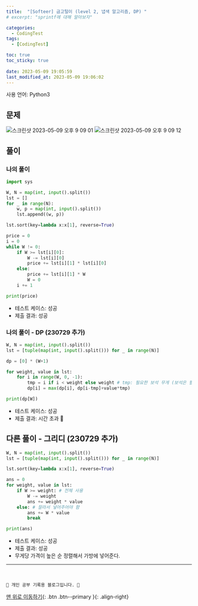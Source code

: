```yaml
---
title:  "[Softeer] 금고털이 (level 2, 냅색 알고리즘, DP) "
# excerpt: "sprintf에 대해 알아보자"

categories:
  - CodingTest
tags:
  - [CodingTest]

toc: true
toc_sticky: true
 
date: 2023-05-09 19:05:59
last_modified_at: 2023-05-09 19:06:02
---
```


사용 언어: Python3

## 문제
![스크린샷 2023-05-09 오후 9 09 01](https://github.com/minju412/darkweb-back/assets/59405576/b08801d5-c63a-4a9c-89d8-75d0347ceb4d)
![스크린샷 2023-05-09 오후 9 09 12](https://github.com/minju412/darkweb-back/assets/59405576/3a6f8d1b-cfd6-4e45-976a-6098b457f150)

## 풀이
### 나의 풀이
```py
import sys

W, N = map(int, input().split())
lst = []
for _ in range(N):
    w, p = map(int, input().split())
    lst.append((w, p))

lst.sort(key=lambda x:x[1], reverse=True)

price = 0
i = 0
while W != 0:
    if W >= lst[i][0]:
        W -= lst[i][0]
        price += lst[i][1] * lst[i][0]
    else:
        price += lst[i][1] * W
        W = 0
    i += 1

print(price)
```
- 테스트 케이스: 성공
- 제출 결과: 성공

### 나의 풀이 - DP (230729 추가)
```py
W, N = map(int, input().split())
lst = [tuple(map(int, input().split())) for _ in range(N)]

dp = [0] * (W+1)

for weight, value in lst:
    for i in range(W, 0, -1):
        tmp = i if i < weight else weight # tmp: 필요한 보석 무게 (보석은 필요한 만큼 자를 수 있음)
        dp[i] = max(dp[i], dp[i-tmp]+value*tmp)

print(dp[W])
```
- 테스트 케이스: 성공
- 제출 결과: 시간 초과 🥵




## 다른 풀이 - 그리디 (230729 추가)
```py
W, N = map(int, input().split())
lst = [tuple(map(int, input().split())) for _ in range(N)]

lst.sort(key=lambda x:x[1], reverse=True)

ans = 0
for weight, value in lst:
    if W >= weight: # 전체 사용
        W -= weight
        ans += weight * value
    else: # 잘라서 넣어주어야 함
        ans += W * value
        break

print(ans)
```
- 테스트 케이스: 성공
- 제출 결과: 성공
- 무게당 가격이 높은 순 정렬해서 가방에 넣어준다.







***
<br>


    💛 개인 공부 기록용 블로그입니다. 👻

[맨 위로 이동하기](#){: .btn .btn--primary }{: .align-right}